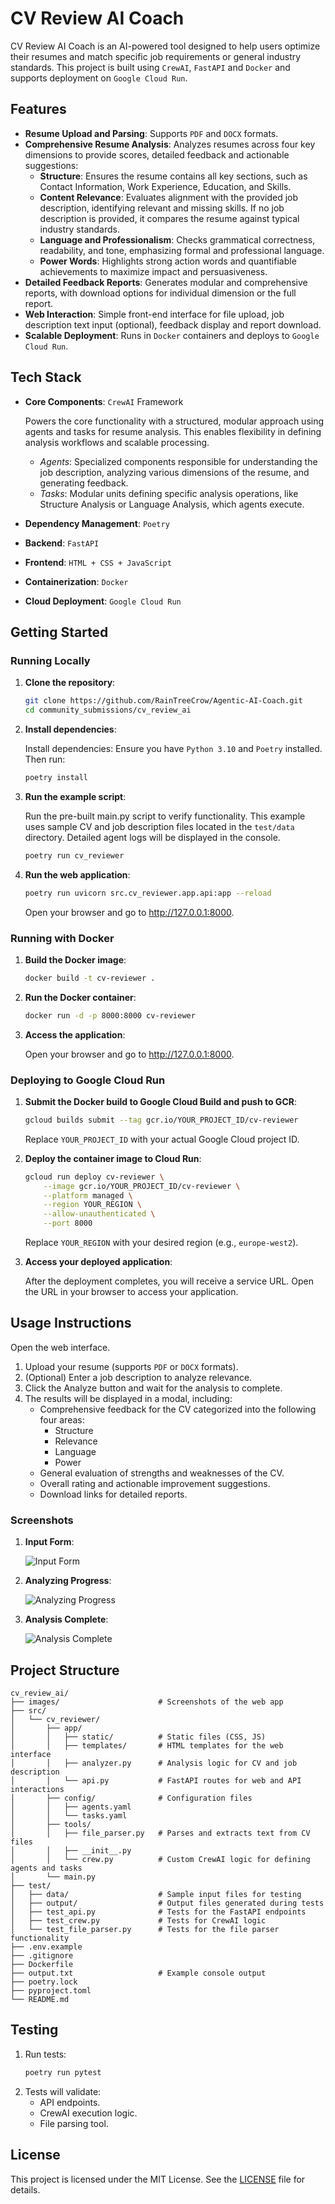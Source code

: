 # CV Review AI Coach

CV Review AI Coach is an AI-powered tool designed to help users optimize their resumes and match specific job requirements or general industry standards. This project is built using ```CrewAI```, ```FastAPI``` and ```Docker``` and supports deployment on ```Google Cloud Run```.

## Features

- **Resume Upload and Parsing**: Supports ```PDF``` and ```DOCX``` formats.
- **Comprehensive Resume Analysis**: Analyzes resumes across four key dimensions to provide scores, detailed feedback and actionable suggestions:  
  - **Structure**: Ensures the resume contains all key sections, such as Contact Information, Work Experience, Education, and Skills.
  - **Content Relevance**: Evaluates alignment with the provided job description, identifying relevant and missing skills. If no job description is provided, it compares the resume against typical industry standards.
  - **Language and Professionalism**: Checks grammatical correctness, readability, and tone, emphasizing formal and professional language.  
  - **Power Words**: Highlights strong action words and quantifiable achievements to maximize impact and persuasiveness.  
- **Detailed Feedback Reports**: Generates modular and comprehensive reports, with download options for individual dimension or the full report.
- **Web Interaction**: Simple front-end interface for file upload, job description text input (optional), feedback display and report download.
- **Scalable Deployment**: Runs in ```Docker``` containers and deploys to ```Google Cloud Run```.

## Tech Stack

- **Core Components**: ```CrewAI``` Framework
  
    Powers the core functionality with a structured, modular approach using agents and tasks for resume analysis. This enables flexibility in defining analysis workflows and scalable processing.
  - *Agents*: Specialized components responsible for understanding the job description, analyzing various dimensions of the resume, and generating feedback.
  - *Tasks*: Modular units defining specific analysis operations, like Structure Analysis or Language Analysis, which agents execute.

- **Dependency Management**: ```Poetry```
- **Backend**: ```FastAPI```
- **Frontend**: ```HTML + CSS + JavaScript```
- **Containerization**: ```Docker```
- **Cloud Deployment**: ```Google Cloud Run```

## Getting Started

### Running Locally

1. **Clone the repository**:
    ```bash
    git clone https://github.com/RainTreeCrow/Agentic-AI-Coach.git
    cd community_submissions/cv_review_ai
    ```

2. **Install dependencies**:
   
    Install dependencies: Ensure you have ```Python 3.10``` and ```Poetry``` installed. Then run:
    ```bash
    poetry install
    ```

3. **Run the example script**:

    Run the pre-built main.py script to verify functionality. This example uses sample CV and job description files located in the ```test/data``` directory. Detailed agent logs will be displayed in the console.
    ```bash
    poetry run cv_reviewer
    ```

4. **Run the web application**:
    ```bash
    poetry run uvicorn src.cv_reviewer.app.api:app --reload
    ```
    Open your browser and go to http://127.0.0.1:8000.

### Running with Docker

1. **Build the Docker image**:
    ```bash
    docker build -t cv-reviewer .
    ```

2. **Run the Docker container**:
    ```bash
    docker run -d -p 8000:8000 cv-reviewer
    ```

3. **Access the application**:
   
    Open your browser and go to http://127.0.0.1:8000.

### Deploying to Google Cloud Run

1. **Submit the Docker build to Google Cloud Build and push to GCR**:
    ```bash
    gcloud builds submit --tag gcr.io/YOUR_PROJECT_ID/cv-reviewer
    ```
    Replace ```YOUR_PROJECT_ID``` with your actual Google Cloud project ID.

2. **Deploy the container image to Cloud Run**:
    ```bash
    gcloud run deploy cv-reviewer \
        --image gcr.io/YOUR_PROJECT_ID/cv-reviewer \
        --platform managed \
        --region YOUR_REGION \
        --allow-unauthenticated \
        --port 8000
    ```
    Replace ```YOUR_REGION``` with your desired region (e.g., ```europe-west2```).

3. **Access your deployed application**:

    After the deployment completes, you will receive a service URL. Open the URL in your browser to access your application.

## Usage Instructions

Open the web interface.
1. Upload your resume (supports ```PDF``` or ```DOCX``` formats).
2. (Optional) Enter a job description to analyze relevance.
3. Click the Analyze button and wait for the analysis to complete.
4. The results will be displayed in a modal, including:
    - Comprehensive feedback for the CV categorized into the following four areas:
      - Structure
      - Relevance
      - Language
      - Power
    - General evaluation of strengths and weaknesses of the CV.
    - Overall rating and actionable improvement suggestions.
    - Download links for detailed reports.

### Screenshots

1. **Input Form**:

    ![Input Form](../community_submissions/cv_review_ai/images/input_form.jpeg)

2. **Analyzing Progress**:

    ![Analyzing Progress](../community_submissions/cv_review_ai/images/analyzing_progress.jpeg)

3. **Analysis Complete**:

    ![Analysis Complete](../community_submissions/cv_review_ai/images/analysis_complete.jpeg)

## Project Structure

```plaintext
cv_review_ai/
├── images/                      # Screenshots of the web app
├── src/
│   └── cv_reviewer/
│       ├── app/
│       │   ├── static/          # Static files (CSS, JS)
│       │   ├── templates/       # HTML templates for the web interface
│       │   ├── analyzer.py      # Analysis logic for CV and job description
│       │   └── api.py           # FastAPI routes for web and API interactions
│       ├── config/              # Configuration files
│       │   ├── agents.yaml
│       │   └── tasks.yaml
│       ├── tools/
│       │   ├── file_parser.py   # Parses and extracts text from CV files
│       │   ├── __init__.py
│       │   └── crew.py          # Custom CrewAI logic for defining agents and tasks
│       └── main.py
├── test/
│   ├── data/                    # Sample input files for testing
│   ├── output/                  # Output files generated during tests
│   ├── test_api.py              # Tests for the FastAPI endpoints
│   ├── test_crew.py             # Tests for CrewAI logic
│   └── test_file_parser.py      # Tests for the file parser functionality
├── .env.example
├── .gitignore
├── Dockerfile
├── output.txt                   # Example console output
├── poetry.lock
├── pyproject.toml
└── README.md
```

## Testing

1. Run tests:
    ```bash
    poetry run pytest
    ```
2. Tests will validate:
    - API endpoints.
    - CrewAI execution logic.
    - File parsing tool.

## License

This project is licensed under the MIT License. See the [LICENSE](../LICENSE) file for details.
